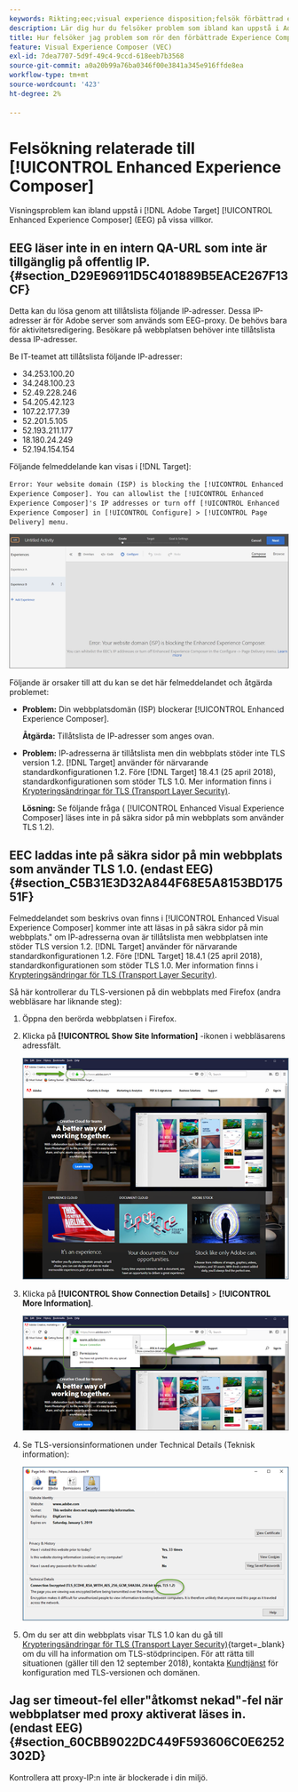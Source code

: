 ```yaml
---
keywords: Rikting;eec;visual experience disposition;felsök förbättrad experience disposition;felsökning
description: Lär dig hur du felsöker problem som ibland kan uppstå i Adobe [!DNL Target] Förbättrad Experience Composer (EEC) under vissa förhållanden.
title: Hur felsöker jag problem som rör den förbättrade Experience Composer?
feature: Visual Experience Composer (VEC)
exl-id: 7dea7707-5d9f-49c4-9ccd-618eeb7b3568
source-git-commit: a0a20b99a76ba0346f00e3841a345e916ffde8ea
workflow-type: tm+mt
source-wordcount: '423'
ht-degree: 2%

---
```


# Felsökning relaterade till [!UICONTROL Enhanced Experience Composer]

Visningsproblem kan ibland uppstå i [!DNL Adobe Target] [!UICONTROL Enhanced Experience Composer] (EEG) på vissa villkor.

## EEG läser inte in en intern QA-URL som inte är tillgänglig på offentlig IP. {#section_D29E96911D5C401889B5EACE267F13CF}

Detta kan du lösa genom att tillåtslista följande IP-adresser. Dessa IP-adresser är för Adobe server som används som EEG-proxy. De behövs bara för aktivitetsredigering. Besökare på webbplatsen behöver inte tillåtslista dessa IP-adresser.

Be IT-teamet att tillåtslista följande IP-adresser:

* 34.253.100.20
* 34.248.100.23
* 52.49.228.246
* 54.205.42.123
* 107.22.177.39
* 52.201.5.105
* 52.193.211.177
* 18.180.24.249
* 52.194.154.154

Följande felmeddelande kan visas i [!DNL Target]:

`Error: Your website domain (ISP) is blocking the [!UICONTROL Enhanced Experience Composer]. You can allowlist the [!UICONTROL Enhanced Experience Composer]'s IP addresses or turn off [!UICONTROL Enhanced Experience Composer] in [!UICONTROL Configure] > [!UICONTROL Page Delivery] menu.`

![](assets/EEC_error.png)

Följande är orsaker till att du kan se det här felmeddelandet och åtgärda problemet:

* **Problem:** Din webbplatsdomän (ISP) blockerar [!UICONTROL Enhanced Experience Composer].

   **Åtgärda:** Tillåtslista de IP-adresser som anges ovan.

* **Problem:** IP-adresserna är tillåtslista men din webbplats stöder inte TLS version 1.2. [!DNL Target] använder för närvarande standardkonfigurationen 1.2. Före [!DNL Target] 18.4.1 (25 april 2018), standardkonfigurationen som stöder TLS 1.0. Mer information finns i [Krypteringsändringar för TLS (Transport Layer Security)](https://developer.adobe.com/target/before-implement/tls-transport-layer-security-encryption/).

   **Lösning:** Se följande fråga ( [!UICONTROL Enhanced Visual Experience Composer] läses inte in på säkra sidor på min webbplats som använder TLS 1.2).

## EEC laddas inte på säkra sidor på min webbplats som använder TLS 1.0. (endast EEG) {#section_C5B31E3D32A844F68E5A8153BD17551F}

Felmeddelandet som beskrivs ovan finns i [!UICONTROL Enhanced Visual Experience Composer] kommer inte att läsas in på säkra sidor på min webbplats.&quot; om IP-adresserna ovan är tillåtslista men webbplatsen inte stöder TLS version 1.2. [!DNL Target] använder för närvarande standardkonfigurationen 1.2. Före [!DNL Target] 18.4.1 (25 april 2018), standardkonfigurationen som stöder TLS 1.0. Mer information finns i [Krypteringsändringar för TLS (Transport Layer Security)](https://developer.adobe.com/target/before-implement/tls-transport-layer-security-encryption/).

Så här kontrollerar du TLS-versionen på din webbplats med Firefox (andra webbläsare har liknande steg):

1. Öppna den berörda webbplatsen i Firefox.
1. Klicka på **[!UICONTROL Show Site Information]** -ikonen i webbläsarens adressfält.

   ![](assets/firefox_more_info.png)

1. Klicka på **[!UICONTROL Show Connection Details]** > **[!UICONTROL More Information]**.

   ![](assets/firefox_more_info_2.png)

1. Se TLS-versionsinformationen under Technical Details (Teknisk information):

   ![](assets/firefox_more_info_3.png)

1. Om du ser att din webbplats visar TLS 1.0 kan du gå till [Krypteringsändringar för TLS (Transport Layer Security)](https://developer.adobe.com/target/before-implement/tls-transport-layer-security-encryption/){target=_blank} om du vill ha information om TLS-stödprincipen. För att rätta till situationen (gäller till den 12 september 2018), kontakta [Kundtjänst](/help/main/cmp-resources-and-contact-information.md#reference_ACA3391A00EF467B87930A450050077C) för konfiguration med TLS-versionen och domänen.

## Jag ser timeout-fel eller&quot;åtkomst nekad&quot;-fel när webbplatser med proxy aktiverat läses in. (endast EEG) {#section_60CBB9022DC449F593606C0E6252302D}

Kontrollera att proxy-IP:n inte är blockerade i din miljö.
